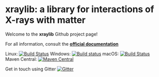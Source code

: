 xraylib: a library for interactions of X-rays with matter 
=========================================================

Welcome to the __xraylib__ Github project page!

For all information, consult the **[official documentation](http://github.com/tschoonj/xraylib/wiki)**

Linux: [![Build Status](https://travis-ci.org/tschoonj/xraylib.svg?branch=master)](https://travis-ci.org/tschoonj/xraylib)
Windows: [![Build status](https://ci.appveyor.com/api/projects/status/a2oxwo4cebajmheq/branch/master?svg=true)](https://ci.appveyor.com/project/tschoonj/xraylib/branch/master)
macOS: [![Build Status](https://dev.azure.com/TomSchoonjans/xraylib/_apis/build/status/Azure%20Pipelines?branchName=master)](https://dev.azure.com/TomSchoonjans/xraylib/_build/latest?definitionId=4&branchName=master)
Maven Central: [![Maven Central](https://img.shields.io/maven-central/v/com.github.tschoonj/xraylib.svg?label=Maven%20Central)](https://search.maven.org/search?q=g:%22com.github.tschoonj%22%20AND%20a:%22xraylib%22)

Get in touch using Gitter [![Gitter](https://badges.gitter.im/xraylib/community.svg)](https://gitter.im/xraylib/community?utm_source=badge&utm_medium=badge&utm_campaign=pr-badge)
